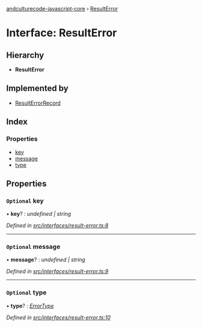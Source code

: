 [andculturecode-javascript-core](../README.md) › [ResultError](resulterror.md)

# Interface: ResultError

## Hierarchy

* **ResultError**

## Implemented by

* [ResultErrorRecord](../classes/resulterrorrecord.md)

## Index

### Properties

* [key](resulterror.md#optional-key)
* [message](resulterror.md#optional-message)
* [type](resulterror.md#optional-type)

## Properties

### `Optional` key

• **key**? : *undefined | string*

*Defined in [src/interfaces/result-error.ts:8](https://github.com/AndcultureCode/AndcultureCode.JavaScript.Core/blob/2bc0049/src/interfaces/result-error.ts#L8)*

___

### `Optional` message

• **message**? : *undefined | string*

*Defined in [src/interfaces/result-error.ts:9](https://github.com/AndcultureCode/AndcultureCode.JavaScript.Core/blob/2bc0049/src/interfaces/result-error.ts#L9)*

___

### `Optional` type

• **type**? : *[ErrorType](../enums/errortype.md)*

*Defined in [src/interfaces/result-error.ts:10](https://github.com/AndcultureCode/AndcultureCode.JavaScript.Core/blob/2bc0049/src/interfaces/result-error.ts#L10)*
